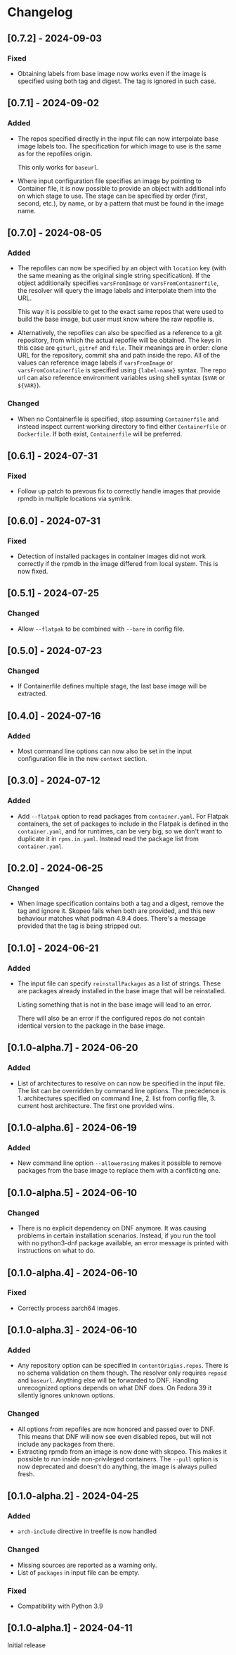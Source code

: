 # Changelog

## [0.7.2] - 2024-09-03

### Fixed

- Obtaining labels from base image now works even if the image is specified
  using both tag and digest. The tag is ignored in such case.

## [0.7.1] - 2024-09-02

### Added

- The repos specified directly in the input file can now interpolate base image
  labels too. The specification for which image to use is the same as for the
  repofiles origin.

  This only works for `baseurl`.

- Where input configuration file specifies an image by pointing to Container
  file, it is now possible to provide an object with additional info on which
  stage to use. The stage can be specified by order (first, second, etc.), by
  name, or by a pattern that must be found in the image name.


## [0.7.0] - 2024-08-05

### Added

- The repofiles can now be specified by an object with `location` key (with the
  same meaning as the original single string specification). If the object
  additionally specifies `varsFromImage` or `varsFromContainerfile`, the
  resolver will query the image labels and interpolate them into the URL.

  This way it is possible to get to the exact same repos that were used to
  build the base image, but user must know where the raw repofile is.

- Alternatively, the repofiles can also be specified as a reference to a git
  repository, from which the actual repofile will be obtained. The keys in this
  case are `giturl`, `gitref` and `file`. Their meanings are in order: clone
  URL for the repository, commit sha and path inside the repo. All of the
  values can reference image labels if `varsFromImage` or
  `varsFromContainerfile` is specified using `{label-name}` syntax. The repo
  url can also reference environment variables using shell syntax (`$VAR` or
  `${VAR}`).

### Changed

- When no Containerfile is specified, stop assuming `Containerfile` and instead
  inspect current working directory to find either `Containerfile` or
  `Dockerfile`. If both exist, `Containerfile` will be preferred.


## [0.6.1] - 2024-07-31

### Fixed

- Follow up patch to prevous fix to correctly handle images that provide rpmdb
  in multiple locations via symlink.

## [0.6.0] - 2024-07-31

### Fixed

- Detection of installed packages in container images did not work correctly if
  the rpmdb in the image differed from local system. This is now fixed.

## [0.5.1] - 2024-07-25

### Changed

- Allow `--flatpak` to be combined with `--bare` in config file.

## [0.5.0] - 2024-07-23

### Changed

- If Containerfile defines multiple stage, the last base image will be
  extracted.

## [0.4.0] - 2024-07-16

### Added

- Most command line options can now also be set in the input configuration file
  in the new `context` section.


## [0.3.0] - 2024-07-12

### Added

- Add `--flatpak` option to read packages from `container.yaml`. For Flatpak
  containers, the set of packages to include in the Flatpak is defined in the
  `container.yaml`, and for runtimes, can be very big, so we don't want to
  duplicate it in `rpms.in.yaml`. Instead read the package list from
  `container.yaml`.


## [0.2.0] - 2024-06-25

### Changed

- When image specification contains both a tag and a digest, remove the tag and
  ignore it. Skopeo fails when both are provided, and this new behaviour
  matches what podman 4.9.4 does. There's a message provided that the tag is
  being stripped out.

## [0.1.0] - 2024-06-21

### Added

- The input file can specify `reinstallPackages` as a list of strings. These
  are packages already installed in the base image that will be reinstalled.

  Listing something that is not in the base image will lead to an error.

  There will also be an error if the configured repos do not contain identical
  version to the package in the base image.

## [0.1.0-alpha.7] - 2024-06-20

### Added

- List of architectures to resolve on can now be specified in the input file.
  The list can be overridden by command line options. The precedence is 1.
  architectures specified on command line, 2. list from config file, 3. current
  host architecture. The first one provided wins.

## [0.1.0-alpha.6] - 2024-06-19

### Added

- New command line option `--allowerasing` makes it possible to remove packages
  from the base image to replace them with a conflicting one.


## [0.1.0-alpha.5] - 2024-06-10

### Changed

- There is no explicit dependency on DNF anymore. It was causing problems in
  certain installation scenarios. Instead, if you run the tool with no
  python3-dnf package available, an error message is printed with instructions
  on what to do.

## [0.1.0-alpha.4] - 2024-06-10

### Fixed

- Correctly process aarch64 images.

## [0.1.0-alpha.3] - 2024-06-10

### Added

- Any repository option can be specified in `contentOrigins.repos`. There is no
  schema validation on them though. The resolver only requires `repoid` and
  `baseurl`. Anything else will be forwarded to DNF. Handling unrecognized
  options depends on what DNF does. On Fedora 39 it silently ignores unknown
  options.

### Changed

- All options from repofiles are now honored and passed over to DNF. This means
  that DNF will now see even disabled repos, but will not include any packages
  from there.
- Extracting rpmdb from an image is now done with skopeo. This makes it
  possible to run inside non-privileged containers. The `--pull` option is now
  deprecated and doesn't do anything, the image is always pulled fresh.

## [0.1.0-alpha.2] - 2024-04-25

### Added

- `arch-include` directive in treefile is now handled

### Changed

- Missing sources are reported as a warning only.
- List of `packages` in input file can be empty.

### Fixed

- Compatibility with Python 3.9

## [0.1.0-alpha.1] - 2024-04-11

Initial release

